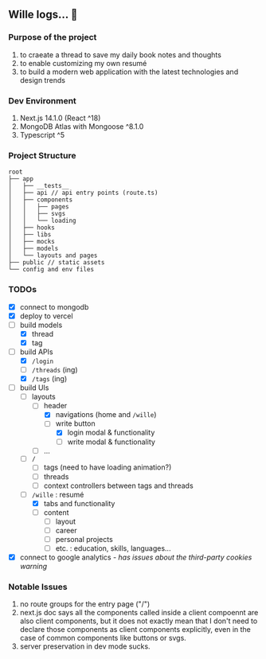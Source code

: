 ## Wille logs&hellip; 🍊

### Purpose of the project

1. to craeate a thread to save my daily book notes and thoughts
2. to enable customizing my own resumé
3. to build a modern web application with the latest technologies and design trends

### Dev Environment

1. Next.js 14.1.0 (React ^18)
2. MongoDB Atlas with Mongoose ^8.1.0
3. Typescript ^5

### Project Structure

```
root
├── app
│   ├── __tests__
│   ├── api // api entry points (route.ts)
│   ├── components
│   │   ├── pages
│   │   ├── svgs
│   │   └── loading
│   ├── hooks
│   ├── libs
│   ├── mocks
│   ├── models
│   └── layouts and pages
├── public // static assets
└── config and env files
```

### TODOs

- [x] connect to mongodb
- [x] deploy to vercel
- [ ] build models
  - [x] thread
  - [x] tag
- [ ] build APIs
  - [x] `/login`
  - [ ] `/threads` (ing)
  - [x] `/tags` (ing)
- [ ] build UIs
  - [ ] layouts
    - [ ] header
      - [x] navigations (home and `/wille`)
      - [ ] write button
        - [x] login modal & functionality
        - [ ] write modal & functionality
    - [ ] ...
  - [ ] `/`
    - [ ] tags (need to have loading animation?)
    - [ ] threads
    - [ ] context controllers between tags and threads
  - [ ] `/wille` : resumé
    - [x] tabs and functionality
    - [ ] content
      - [ ] layout
      - [ ] career
      - [ ] personal projects
      - [ ] etc. : education, skills, languages...
- [x] connect to google analytics - _has issues about the third-party cookies warning_

### Notable Issues

1. no route groups for the entry page ("/")
2. next.js doc says all the components called inside a client compoennt are also client components, but it does not exactly mean that I don't need to declare those components as client components explicitly, even in the case of common components like buttons or svgs.
3. server preservation in dev mode sucks.
